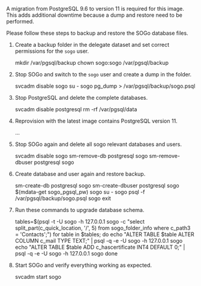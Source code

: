 A migration from PostgreSQL 9.6 to version 11 is required for this image. This adds additional downtime because a dump and restore need to be performed.

Please follow these steps to backup and restore the SOGo database files.

1. Create a backup folder in the delegate dataset and set correct permissions for the `sogo` user.

	mkdir /var/pgsql/backup
	chown sogo:sogo /var/pgsql/backup

2. Stop SOGo and switch to the `sogo` user and create a dump in the folder.

	svcadm disable sogo
	su - sogo
	pg_dump > /var/pgsql/backup/sogo.psql

3. Stop PostgreSQL and delete the complete databases.

	svcadm disable postgresql
	rm -rf /var/pgsql/data

4. Reprovision with the latest image contains PostgreSQL version 11.

	...

5. Stop SOGo again and delete all sogo relevant databases and users.

	svcadm disable sogo
	sm-remove-db postgresql sogo
	sm-remove-dbuser postgresql sogo

6. Create database and user again and restore backup.

	sm-create-db postgresql sogo
	sm-create-dbuser postgresql sogo $(mdata-get sogo_pgsql_pw) sogo
	su - sogo
	psql -f /var/pgsql/backup/sogo.psql sogo
	exit

7. Run these commands to upgrade database schema.

	tables=$(psql -t -U sogo -h 127.0.0.1 sogo -c "select split_part(c_quick_location, '/', 5) from sogo_folder_info where c_path3 = 'Contacts';")
	for table in $tables; do
		echo "ALTER TABLE $table ALTER COLUMN c_mail TYPE TEXT;"       | psql -q -e -U sogo -h 127.0.0.1 sogo
		echo "ALTER TABLE $table ADD c_hascertificate INT4 DEFAULT 0;" | psql -q -e -U sogo -h 127.0.0.1 sogo
	done

8. Start SOGo and verify everything working as expected.

	svcadm start sogo
